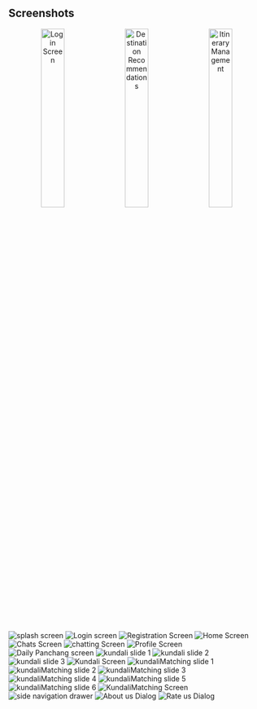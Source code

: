## Screenshots

<p align="center">
  <img src="https://github.com/user-attachments/assets/198766b7-e79b-45b2-8b9d-040c7bf4e5d5" alt="Login Screen" width="30%" style="margin-right: 10px;" />
  <img src="https://github.com/user-attachments/assets/198766b7-e79b-45b2-8b9d-040c7bf4e5d5" alt="Destination Recommendations" width="30%" style="margin-right: 10px;" />
  <img src="https://github.com/user-attachments/assets/198766b7-e79b-45b2-8b9d-040c7bf4e5d5" alt="Itinerary Management" width="30%" />
  
</p>

![splash screen](https://github.com/user-attachments/assets/9deac198-c17b-4a17-8a73-7bd548c2ffa9)
![Login screen](https://github.com/user-attachments/assets/91201dca-024f-4642-99f2-ee4547ec2a24)
![Registration Screen](https://github.com/user-attachments/assets/8407d7a0-bf4a-47a3-9d82-23deb52df542)
![Home Screen](https://github.com/user-attachments/assets/ce5a2309-bc72-41b3-8d35-3d4da024a194)
![Chats Screen](https://github.com/user-attachments/assets/12e0c258-c9b8-414b-aeae-25691866891a)
![chatting Screen](https://github.com/user-attachments/assets/2bec35b4-7c6a-4697-8d47-fe57da84664c)
![Profile Screen](https://github.com/user-attachments/assets/8bd4dfe2-4d46-4ccd-a8d2-924c5aeca002)
![Daily Panchang screen](https://github.com/user-attachments/assets/da27f48c-4429-433c-8ad6-eceb15e80131)
![kundali slide 1](https://github.com/user-attachments/assets/d92ff180-1410-440c-89ba-781a4a80791b)
![kundali slide 2](https://github.com/user-attachments/assets/894e0531-ba8a-48ed-aead-9e97656010d7)
![kundali slide 3](https://github.com/user-attachments/assets/70afca01-2c32-42ad-9dca-43492512de77)
![Kundali Screen](https://github.com/user-attachments/assets/a21f6cf8-45e6-40a3-887c-f17fe11622b6)
![kundaliMatching slide 1](https://github.com/user-attachments/assets/5b1642ab-43ae-47e2-8f02-dc59cf09ddbc)
![kundaliMatching slide 2](https://github.com/user-attachments/assets/7b72e5dd-1e8b-4c2f-aacc-87d75cf1e8ff)
![kundaliMatching slide 3](https://github.com/user-attachments/assets/df1755b8-17e9-46bf-bd35-0c7388f090c8)
![kundaliMatching slide 4](https://github.com/user-attachments/assets/a99ed6bf-f6d6-4950-8700-cd2ab30fe059)
![kundaliMatching slide 5](https://github.com/user-attachments/assets/baad9500-8150-4e1f-a2c8-6373f2b973fb)
![kundaliMatching slide 6](https://github.com/user-attachments/assets/7cc627e9-8f92-42fd-8d53-b6c2a39c0fc9)
![KundaliMatching Screen](https://github.com/user-attachments/assets/737d24a9-164e-4770-9d47-3b6fbac3bddd)
![side navigation drawer](https://github.com/user-attachments/assets/33ebc5b2-e57e-41d1-80e7-e15d6636dd30)
![About us Dialog](https://github.com/user-attachments/assets/a40b3870-e854-4e8f-93b1-4f0ecd84eb80)
![Rate us Dialog](https://github.com/user-attachments/assets/2bcab970-b002-4f8a-a8f3-27e1eef7fa78)

